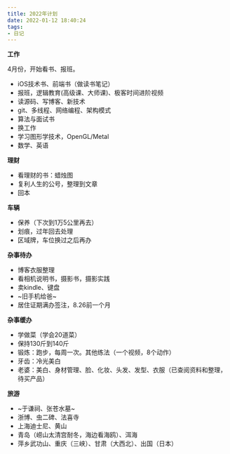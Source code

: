 ```yaml
---
title: 2022年计划
date: 2022-01-12 18:40:24
tags:
- 日记
---
```


**工作**

4月份，开始看书、报班。

- iOS技术书、前端书（做读书笔记）
- 报班，逻辑教育(高级课、大师课)、极客时间进阶视频
- 读源码、写博客、新技术
- git、多线程、网络编程、架构模式
- 算法与面试书
- 换工作
- 学习图形学技术，OpenGL/Metal
- 数学、英语

**理财**

- 看理财的书：蜡烛图
- 复利人生的公号，整理到文章
- 回本

**车辆**

- 保养（下次到1万5公里再去）
- 划痕，过年回去处理
- 区域牌，车位换过之后再办

**杂事待办**

- 博客衣服整理
- 看相机说明书，摄影书，摄影实践
- 卖kindle、键盘
- ~旧手机给爸~
- 居住证期满办签注，8.26前一个月

**杂事缓办**

- 学做菜（学会20道菜）
- 保持130斤到140斤
- 锻炼：跑步，每周一次。其他练法（一个视频，8个动作）
- 牙齿：冷光美白
- 老婆：美白、身材管理、脸、化妆、头发、发型、衣服（已查阅资料和整理，待买产品）

**旅游**

- ~于谦祠、张苍水墓~
- 浙博、虫二碑、法喜寺
- 上海迪士尼、黄山
- 青岛（崂山太清宫耐冬，海边看海鸥）、洱海
- 萍乡武功山、重庆（三峡）、甘肃（大西北）、出国（日本）
